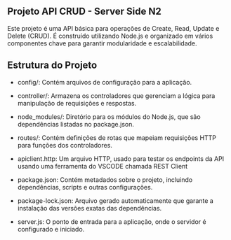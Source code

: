 ## Projeto API CRUD - Server Side N2

Este projeto é uma API básica para operações de Create, Read, Update e Delete (CRUD). É construído utilizando Node.js e organizado em vários componentes chave para garantir modularidade e escalabilidade.




## Estrutura do Projeto

 - config/: Contém arquivos de configuração para a aplicação.
 - controller/: Armazena os controladores que gerenciam a lógica para manipulação de    requisições e respostas.

 - node_modules/: Diretório para os módulos do Node.js, que são dependências listadas no package.json.

 - routes/: Contém definições de rotas que mapeiam requisições HTTP para funções dos controladores.

 - apiclient.http: Um arquivo HTTP, usado para testar os endpoints da API usando uma ferramenta do VSCODE chamada REST Client

 - package.json: Contém metadados sobre o projeto, incluindo dependências, scripts e outras configurações.

 - package-lock.json: Arquivo gerado automaticamente que garante a instalação das versões exatas das dependências.

 - server.js: O ponto de entrada para a aplicação, onde o servidor é configurado e iniciado.


